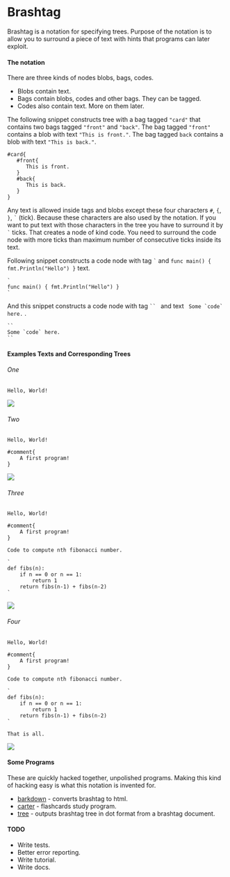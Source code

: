 # Brashtag

Brashtag is a notation for specifying trees. Purpose of the notation is to allow you to 
surround a piece of text with hints that programs can later exploit.

#### The notation
There are three kinds of nodes blobs, bags, codes.

- Blobs contain text. 
- Bags contain blobs, codes and other bags. They can be tagged.
- Codes also contain text. More on them later.

The following snippet constructs tree with a bag tagged `"card"` that contains 
two bags tagged `"front"` and `"back"`. The bag tagged `"front"` contains a blob 
with text `"This is front."`. The bag tagged `back` contains a blob with text 
`"This is back."`.

```
#card{
   #front{
      This is front.
   } 
   #back{
      This is back.
   }
}
``` 

Any text is allowed inside tags and blobs except these four characters `#`, `{`, `}`, 
``` ` ``` (tick). 
Because these characters are also used by the notation. If you want to 
put text with those characters in the tree you have to surround it by ``` ` ``` ticks. That creates 
a node of kind code. You need to surround the code node with more ticks than maximum
number of consecutive ticks inside its text. 

Following snippet constructs a code node with tag ``` ` ``` and `func main() { fmt.Println("Hello") }` text.

```
`
func main() { fmt.Println("Hello") }
`
```

And this snippet constructs a code node with tag ``` `` 
``` and text ``` Some `code` here.``` .
```
``
Some `code` here.
``
```

#### Examples Texts and Corresponding Trees 

###### One
```
Hello, World!
```
![](./examples/a.png)



###### Two
```
Hello, World!

#comment{
    A first program!
}
```
![](./examples/b.png)

###### Three
```
Hello, World!

#comment{
    A first program!
}

Code to compute nth fibonacci number.

`
def fibs(n):
    if n == 0 or n == 1:
        return 1
    return fibs(n-1) + fibs(n-2)
`
```
![](./examples/c.png)

###### Four
```
Hello, World!

#comment{
    A first program!
}

Code to compute nth fibonacci number.

`
def fibs(n):
    if n == 0 or n == 1:
        return 1
    return fibs(n-1) + fibs(n-2)
`

That is all.
```

![](./examples/d.png)

#### Some Programs

These are quickly hacked together, unpolished programs. 
Making this kind of hacking easy is what this notation is invented for. 

- [barkdown](https://github.com/PratikDeoghare/brashtag-apps/tree/master/cmdcmd/barkdown) - converts brashtag to html. 
- [carter](https://github.com/PratikDeoghare/brashtag-apps/tree/master/cmdcmd/carter) - flashcards study program. 
- [tree](https://github.com/PratikDeoghare/brashtag-apps/tree/master/cmdcmd/todot) - outputs brashtag tree in dot format from a brashtag document.


#### TODO
- Write tests. 
- Better error reporting. 
- Write tutorial. 
- Write docs.
